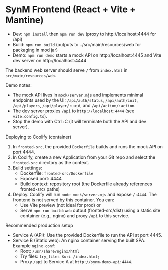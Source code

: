 # SynM Frontend (React + Vite + Mantine)

- Dev: `npm install` then `npm run dev` (proxy to http://localhost:4444 for /api)
- Build: `npm run build` (outputs to ../src/main/resources/web for packaging in mod jar)
- Demo: `npm run demo` starts a mock API on http://localhost:4445 and Vite dev server on http://localhost:4444

The backend web server should serve `/` from `index.html` in `src/main/resources/web`.

Demo notes:
- The mock API lives in `mock/server.mjs` and implements minimal endpoints used by the UI: `/api/auth/status`, `/api/auth/init`, `/api/players`, `/api/player/:uuid`, and `/api/action/:action`.
- The dev server proxies `/api` to `http://localhost:4444` (see `vite.config.ts`).
- Stop the demo with Ctrl+C (it will terminate both the API and dev server).

Deploying to Coolify (container)
1. In `fronted-src`, the provided `Dockerfile` builds and runs the mock API on port 4444.
2. In Coolify, create a new Application from your Git repo and select the `fronted-src` directory as the context.
3. Build settings:
	- Dockerfile: `fronted-src/Dockerfile`
	- Exposed port: 4444
	- Build context: repository root (the Dockerfile already references fronted-src/ paths)
4. Deploy. Coolify will run `node mock/server.mjs` and expose `/:4444`. The frontend is not served by this container. You can:
	- Use Vite preview (not ideal for prod) or
	- Serve `npm run build:web` output (fronted-src/dist) using a static site container (e.g., nginx) and proxy `/api` to this service.

Recommended production setup
- Service A (API): Use the provided Dockerfile to run the API at port 4445.
- Service B (Static web): An nginx container serving the built SPA. Example `nginx.conf`:
  - Root: `/usr/share/nginx/html`
  - Try files: `try_files $uri /index.html;`
  - Proxy `/api` to Service A at `http://synm-demo-api:4444`.
